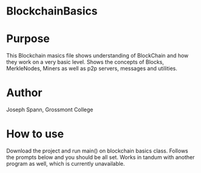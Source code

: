 # BlockchainBasics

# Purpose
This Blockchain masics file shows understanding of 
BlockChain and how they work on a very basic level. 
Shows the concepts of Blocks, MerkleNodes, Miners as well as p2p servers, 
messages and utilities. 

# Author
Joseph Spann, Grossmont College

# How to use
Download the project and run main() on blockchain basics class. 
Follows the prompts below and you should be all set. 
Works in tandum with another program as well, which is currently unavailable. 

